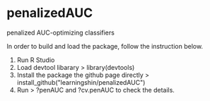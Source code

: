 # penalizedAUC
penalized AUC-optimizing classifiers

In order to build and load the package, follow the instruction below.
1. Run R Studio
2. Load devtool libarary > library(devtools)
3. Install the package the github page directly > install_github("learningshin/penalizedAUC")
4. Run > ?penAUC and ?cv.penAUC to check the details. 
